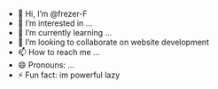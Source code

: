 - 👋 Hi, I’m @frezer-F
- 👀 I’m interested in ...
- 🌱 I’m currently learning ...
- 💞️ I’m looking to collaborate on website development 
- 📫 How to reach me ...
- 😄 Pronouns: ...
- ⚡ Fun fact: im powerful lazy 

<!---
frezer-F/frezer-F is a ✨ special ✨ repository because its `README.md` (this file) appears on your GitHub profile.
You can click the Preview link to take a look at your changes.
--->

